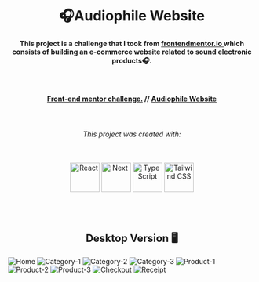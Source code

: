 <h1 align="center">🎧Audiophile Website</h1>

<h4 align="center">
    This project is a challenge that I took from <a href="https://www.frontendmentor.io/challenges/photosnap-multipage-website-nMDSrNmNW">frontendmentor.io </a> 
    which consists of building an e-commerce website related to sound electronic products🎧.<br>
</h4>
<br>

<h4 align="center">
    <a align="center" href="https://www.frontendmentor.io/solutions/responsive-designo-website-project-using-react-next-and-tailwind-7-QAd_C_Na">Front-end mentor challenge.</a> //
     <a align="center" href="https://designo-multi-page-website-hazel.vercel.app/">Audiophile Website</a>
</h4>

<br />

<h6 align="center"> This project was created with:</h6>
<br>
 <div align="center">
    <img src="https://www.svgrepo.com/show/493719/react-javascript-js-framework-facebook.svg" width=60px height=60px alt="React"/>
    <img src="https://www.svgrepo.com/show/342062/next-js.svg" width=60px height=60px alt="Next"/>
    <img src="https://www.svgrepo.com/show/374146/typescript-official.svg"  width=60px height=60px alt="TypeScript"/>
    <img src="https://www.svgrepo.com/show/374118/tailwind.svg"  width=60px height=60px alt="Tailwind CSS"/>
 </div>

<br><br>

<!-- Desktop -->
<h2 align="center">Desktop Version 🖥️</h2>
<img src="./github-images/home.png" title="Home">
<img src="./github-images/category-1.png" title="Category-1">
<img src="./github-images/category-2.png" title="Category-2">
<img src="./github-images/category-3.png" title="Category-3">

<img src="./github-images/product-1.png" title="Product-1">
<img src="./github-images/product-2.png" title="Product-2">
<img src="./github-images/product-3.png" title="Product-3">

<img src="./github-images/checkout.png" title="Checkout">
<img src="./github-images/receipt.png" title="Receipt">

<!--Made By Gustavo J. Souza -->